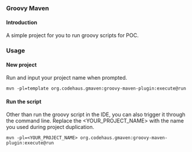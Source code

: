 ### Groovy Maven

#### Introduction

A simple project for you to run groovy scripts for POC.

### Usage


#### New project
Run and input your project name when prompted.
````shell
mvn -pl=template org.codehaus.gmaven:groovy-maven-plugin:execute@run
````


#### Run the script
Other than run the groovy script in the IDE, you can also trigger it through the command line.
Replace the <YOUR_PROJECT_NAME> with the name you used during project duplication.

````shell
mvn -pl=<YOUR_PROJECT_NAME> org.codehaus.gmaven:groovy-maven-plugin:execute@run
````